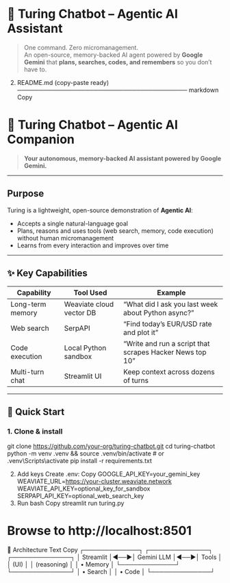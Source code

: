 # 🤖 Turing Chatbot – Agentic AI Assistant

> One command. Zero micromanagement.  
> An open-source, memory-backed AI agent powered by **Google Gemini** that **plans, searches, codes, and remembers** so you don’t have to.






2. README.md (copy-paste ready)
────────────────────────────────────────
markdown
Copy
# 🤖 Turing Chatbot – Agentic AI Companion

> **Your autonomous, memory-backed AI assistant powered by Google Gemini.**

---

## Purpose
Turing is a lightweight, open-source demonstration of **Agentic AI**:
- Accepts a single natural-language goal
- Plans, reasons and uses tools (web search, memory, code execution) without human micromanagement
- Learns from every interaction and improves over time

---

## ✨ Key Capabilities
| Capability        | Tool Used                     | Example |
|-------------------|------------------------------|---------|
| Long-term memory  | Weaviate cloud vector DB      | “What did I ask you last week about Python async?” |
| Web search        | SerpAPI                       | “Find today’s EUR/USD rate and plot it” |
| Code execution    | Local Python sandbox          | “Write and run a script that scrapes Hacker News top 10” |
| Multi-turn chat   | Streamlit UI                  | Keep context across dozens of turns |

---

## 🚀 Quick Start

### 1. Clone & install

git clone https://github.com/your-org/turing-chatbot.git
cd turing-chatbot
python -m venv .venv && source .venv/bin/activate   # or .venv\Scripts\activate
pip install -r requirements.txt



2. Add keys
Create .env:
Copy
GOOGLE_API_KEY=your_gemini_key
WEAVIATE_URL=https://your-cluster.weaviate.network
WEAVIATE_API_KEY=optional_key_for_sandbox
SERPAPI_API_KEY=optional_web_search_key
3. Run
bash
Copy
streamlit run turing.py
# Browse to http://localhost:8501
🧠 Architecture
Text
Copy
┌─────────────┐    ┌──────────────┐    ┌──────────────┐
│   Streamlit │◄──►│ Gemini LLM   │◄──►│ Tools        │
│    (UI)     │    │ (reasoning)  │    │ • Memory     │
└─────────────┘    └──────────────┘    │ • Search     │
                                       │ • Code       │
                                       └──────────────┘
